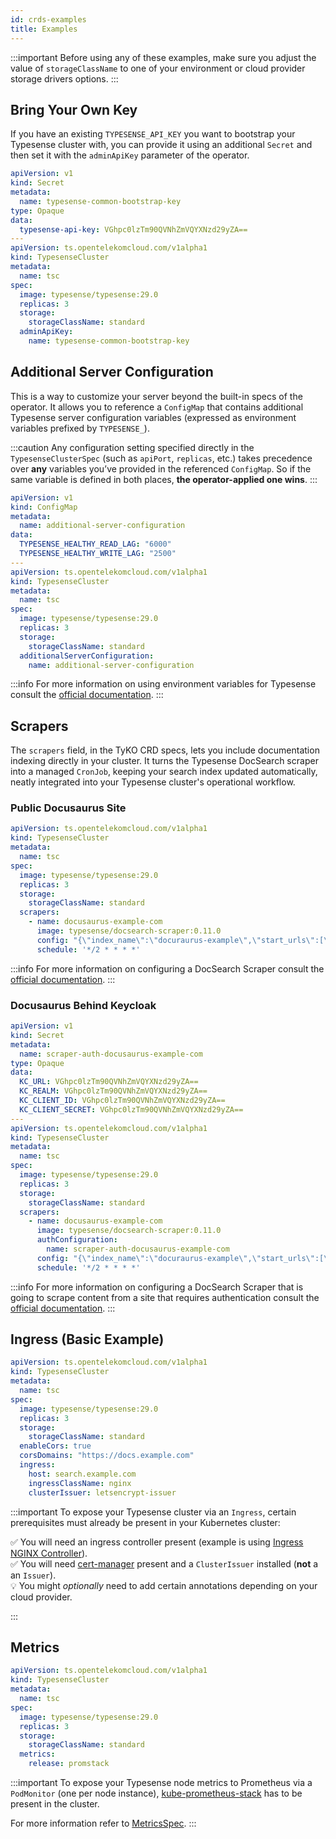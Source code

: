```yaml
---
id: crds-examples
title: Examples
---
```


:::important
Before using any of these examples, make sure you adjust the value of `storageClassName` to one of your environment or cloud provider storage drivers options.
:::

## Bring Your Own Key

If you have an existing `TYPESENSE_API_KEY` you want to bootstrap your Typesense cluster with, you can provide it using an additional `Secret` and then set it with the `adminApiKey` parameter of the operator.

```yaml
apiVersion: v1
kind: Secret
metadata:
  name: typesense-common-bootstrap-key
type: Opaque
data:
  typesense-api-key: VGhpc0lzTm90QVNhZmVQYXNzd29yZA==
---
apiVersion: ts.opentelekomcloud.com/v1alpha1
kind: TypesenseCluster
metadata:
  name: tsc
spec:
  image: typesense/typesense:29.0
  replicas: 3
  storage:
    storageClassName: standard
  adminApiKey:
    name: typesense-common-bootstrap-key
```

## Additional Server Configuration

This is a way to customize your server beyond the built-in specs of the operator. It allows you to reference a `ConfigMap` that contains additional Typesense server configuration variables (expressed as environment variables prefixed by `TYPESENSE_`).

:::caution
Any configuration setting specified directly in the `TypesenseClusterSpec` (such as `apiPort`, `replicas`, etc.) takes precedence over **any** variables you’ve provided in the referenced `ConfigMap`. So if the same variable is defined in both places, **the operator-applied one wins**.
:::

```yaml
apiVersion: v1
kind: ConfigMap
metadata:
  name: additional-server-configuration
data:
  TYPESENSE_HEALTHY_READ_LAG: "6000"
  TYPESENSE_HEALTHY_WRITE_LAG: "2500"
---
apiVersion: ts.opentelekomcloud.com/v1alpha1
kind: TypesenseCluster
metadata:
  name: tsc
spec:
  image: typesense/typesense:29.0
  replicas: 3
  storage:
    storageClassName: standard
  additionalServerConfiguration:
    name: additional-server-configuration
```

:::info
For more information on using environment variables for Typesense consult the [official documentation](https://typesense.org/docs/29.0/api/server-configuration.html#using-environment-variables).
:::

## Scrapers

The `scrapers` field, in the TyKO CRD specs, lets you include documentation indexing directly in your cluster. It turns the Typesense DocSearch scraper into a managed `CronJob`, keeping your search index updated automatically, neatly integrated into your Typesense cluster's operational workflow.

### Public Docusaurus Site

```yaml
apiVersion: ts.opentelekomcloud.com/v1alpha1
kind: TypesenseCluster
metadata:
  name: tsc
spec:
  image: typesense/typesense:29.0
  replicas: 3
  storage:
    storageClassName: standard
  scrapers:
    - name: docusaurus-example-com
      image: typesense/docsearch-scraper:0.11.0
      config: "{\"index_name\":\"docuraurus-example\",\"start_urls\":[\"https://docusaurus.example.com/\"],\"sitemap_urls\":[\"https://docusaurus.example.com/sitemap.xml\"],\"sitemap_alternate_links\":true,\"stop_urls\":[\"/tests\"],\"selectors\":{\"lvl0\":{\"selector\":\"(//ul[contains(@class,'menu__list')]//a[contains(@class, 'menu__link menu__link--sublist menu__link--active')]/text() | //nav[contains(@class, 'navbar')]//a[contains(@class, 'navbar__link--active')]/text())[last()]\",\"type\":\"xpath\",\"global\":true,\"default_value\":\"Documentation\"},\"lvl1\":\"header h1\",\"lvl2\":\"article h2\",\"lvl3\":\"article h3\",\"lvl4\":\"article h4\",\"lvl5\":\"article h5, article td:first-child\",\"lvl6\":\"article h6\",\"text\":\"article p, article li, article td:last-child\"},\"strip_chars\":\" .,;:#\",\"custom_settings\":{\"separatorsToIndex\":\"_\",\"attributesForFaceting\":[\"language\",\"version\",\"type\",\"docusaurus_tag\"],\"attributesToRetrieve\":[\"hierarchy\",\"content\",\"anchor\",\"url\",\"url_without_anchor\",\"type\"]},\"conversation_id\":[\"833762294\"],\"nb_hits\":46250}"
      schedule: '*/2 * * * *'
```

:::info
For more information on configuring a DocSearch Scraper consult the [official documentation](https://typesense.org/docs/guide/docsearch.html#step-1-set-up-docsearch-scraper).
:::

### Docusaurus Behind Keycloak

```yaml
apiVersion: v1
kind: Secret
metadata:
  name: scraper-auth-docusaurus-example-com
type: Opaque
data:
  KC_URL: VGhpc0lzTm90QVNhZmVQYXNzd29yZA==
  KC_REALM: VGhpc0lzTm90QVNhZmVQYXNzd29yZA==
  KC_CLIENT_ID: VGhpc0lzTm90QVNhZmVQYXNzd29yZA==
  KC_CLIENT_SECRET: VGhpc0lzTm90QVNhZmVQYXNzd29yZA==
---
apiVersion: ts.opentelekomcloud.com/v1alpha1
kind: TypesenseCluster
metadata:
  name: tsc
spec:
  image: typesense/typesense:29.0
  replicas: 3
  storage:
    storageClassName: standard
  scrapers:
    - name: docusaurus-example-com
      image: typesense/docsearch-scraper:0.11.0
      authConfiguration:
        name: scraper-auth-docusaurus-example-com
      config: "{\"index_name\":\"docuraurus-example\",\"start_urls\":[\"https://docusaurus.example.com/\"],\"sitemap_urls\":[\"https://docusaurus.example.com/sitemap.xml\"],\"sitemap_alternate_links\":true,\"stop_urls\":[\"/tests\"],\"selectors\":{\"lvl0\":{\"selector\":\"(//ul[contains(@class,'menu__list')]//a[contains(@class, 'menu__link menu__link--sublist menu__link--active')]/text() | //nav[contains(@class, 'navbar')]//a[contains(@class, 'navbar__link--active')]/text())[last()]\",\"type\":\"xpath\",\"global\":true,\"default_value\":\"Documentation\"},\"lvl1\":\"header h1\",\"lvl2\":\"article h2\",\"lvl3\":\"article h3\",\"lvl4\":\"article h4\",\"lvl5\":\"article h5, article td:first-child\",\"lvl6\":\"article h6\",\"text\":\"article p, article li, article td:last-child\"},\"strip_chars\":\" .,;:#\",\"custom_settings\":{\"separatorsToIndex\":\"_\",\"attributesForFaceting\":[\"language\",\"version\",\"type\",\"docusaurus_tag\"],\"attributesToRetrieve\":[\"hierarchy\",\"content\",\"anchor\",\"url\",\"url_without_anchor\",\"type\"]},\"conversation_id\":[\"833762294\"],\"nb_hits\":46250}"
      schedule: '*/2 * * * *'
```

:::info
For more information on configuring a DocSearch Scraper that is going to scrape content from a site that requires authentication consult the [official documentation](https://typesense.org/docs/guide/docsearch.html#authentication).
:::

## Ingress (Basic Example)

```yaml
apiVersion: ts.opentelekomcloud.com/v1alpha1
kind: TypesenseCluster
metadata:
  name: tsc
spec:
  image: typesense/typesense:29.0
  replicas: 3
  storage:
    storageClassName: standard
  enableCors: true
  corsDomains: "https://docs.example.com"
  ingress:
    host: search.example.com
    ingressClassName: nginx
    clusterIssuer: letsencrypt-issuer
```

:::important
To expose your Typesense cluster via an `Ingress`, certain prerequisites must already be present in your Kubernetes cluster:

:white_check_mark: You will need an ingress controller present (example is using [Ingress NGINX Controller](https://github.com/kubernetes/ingress-nginx)). <br/>
:white_check_mark: You will need [cert-manager](https://cert-manager.io/) present and a `ClusterIssuer` installed (**not** a an `Issuer`). <br/>
:bulb: You might *optionally* need to add certain annotations depending on your cloud provider.

:::

## Metrics

```yaml
apiVersion: ts.opentelekomcloud.com/v1alpha1
kind: TypesenseCluster
metadata:
  name: tsc
spec:
  image: typesense/typesense:29.0
  replicas: 3
  storage:
    storageClassName: standard
  metrics:
    release: promstack
```

:::important
To expose your Typesense node metrics to Prometheus via a `PodMonitor` (one per node instance), [kube-prometheus-stack](https://github.com/prometheus-community/helm-charts/blob/main/charts/kube-prometheus-stack/README.md) has to be present in the cluster.

For more information refer to [MetricsSpec](/docs/crds/index.md#metricsspec-optional).
:::
